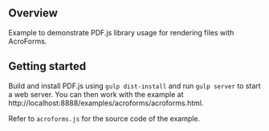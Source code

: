 ## Overview

Example to demonstrate PDF.js library usage for rendering files with AcroForms.

## Getting started

Build and install PDF.js using `gulp dist-install` and run `gulp server` to
start a web server. You can then work with the example at
http://localhost:8888/examples/acroforms/acroforms.html.

Refer to `acroforms.js` for the source code of the example.
